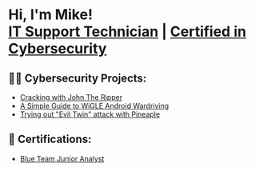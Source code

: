 <h1>Hi, I'm Mike! <br/><a href="https://www.linkedin.com/in/mike-k-11073a40/">IT Support Technician</a> | <a href="https://www.credly.com/users/mykhailo-kadenko/badges">Certified in Cybersecurity</a></h1>

<h2>👨‍💻 Cybersecurity Projects:</h2>

  - [Cracking with John The Ripper](https://github.com/mikekad1/jtr)
  - [A Simple Guide to WiGLE Android Wardriving](https://github.com/mikekad1/wigle-wireless)
  - [Trying out "Evil Twin" attack with Pineaple](https://github.com/mikekad1/wigle-wireless)

<h2>📜 Certifications:</h2>

- [Blue Team Junior Analyst](https://elearning.securityblue.team/home/certificate/408386426)

